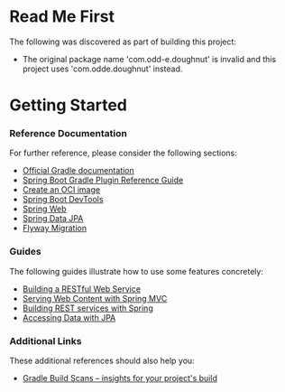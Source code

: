 # Read Me First

The following was discovered as part of building this project:

* The original package name 'com.odd-e.doughnut' is invalid and this project uses 'com.odde.doughnut' instead.

# Getting Started

### Reference Documentation

For further reference, please consider the following sections:

* [Official Gradle documentation](https://docs.gradle.org)
* [Spring Boot Gradle Plugin Reference Guide](https://docs.spring.io/spring-boot/docs/2.7.2/gradle-plugin/reference/html/)
* [Create an OCI image](https://docs.spring.io/spring-boot/docs/2.7.2/gradle-plugin/reference/html/#build-image)
* [Spring Boot DevTools](https://docs.spring.io/spring-boot/docs/2.7.2/reference/htmlsingle/#using-boot-devtools)
* [Spring Web](https://docs.spring.io/spring-boot/docs/2.7.2/reference/htmlsingle/#boot-features-developing-web-applications)
* [Spring Data JPA](https://docs.spring.io/spring-boot/docs/2.7.2/reference/htmlsingle/#boot-features-jpa-and-spring-data)
* [Flyway Migration](https://docs.spring.io/spring-boot/docs/2.7.2/reference/htmlsingle/#howto-execute-flyway-database-migrations-on-startup)

### Guides

The following guides illustrate how to use some features concretely:

* [Building a RESTful Web Service](https://spring.io/guides/gs/rest-service/)
* [Serving Web Content with Spring MVC](https://spring.io/guides/gs/serving-web-content/)
* [Building REST services with Spring](https://spring.io/guides/tutorials/bookmarks/)
* [Accessing Data with JPA](https://spring.io/guides/gs/accessing-data-jpa/)

### Additional Links

These additional references should also help you:

* [Gradle Build Scans – insights for your project's build](https://scans.gradle.com#gradle)
